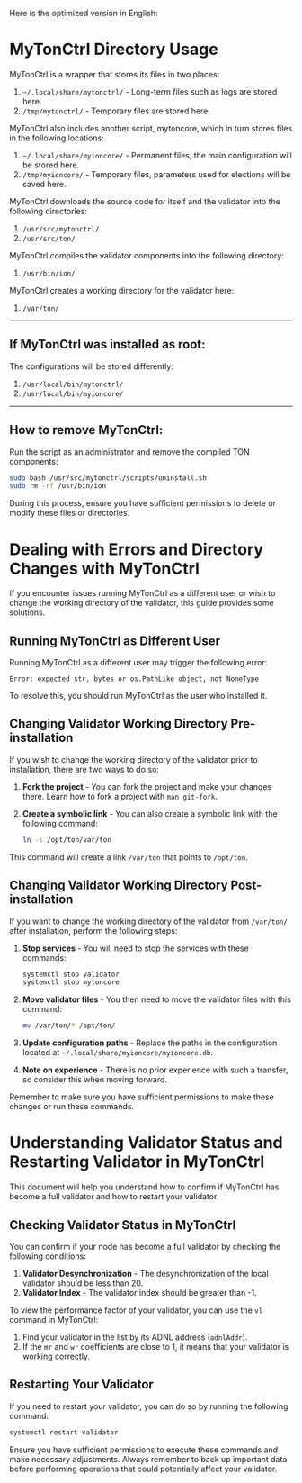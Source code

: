 Here is the optimized version in English:

# MyTonCtrl Directory Usage

MyTonCtrl is a wrapper that stores its files in two places:

1. `~/.local/share/mytonctrl/` - Long-term files such as logs are stored here.
2. `/tmp/mytonctrl/` - Temporary files are stored here.

MyTonCtrl also includes another script, mytoncore, which in turn stores files in the following locations:

1. `~/.local/share/myioncore/` - Permanent files, the main configuration will be stored here.
2. `/tmp/myioncore/` - Temporary files, parameters used for elections will be saved here.

MyTonCtrl downloads the source code for itself and the validator into the following directories:

1. `/usr/src/mytonctrl/`
2. `/usr/src/ton/`

MyTonCtrl compiles the validator components into the following directory:

1. `/usr/bin/ion/`

MyTonCtrl creates a working directory for the validator here:

1. `/var/ton/`

---

## If MyTonCtrl was installed as root:

The configurations will be stored differently:

1. `/usr/local/bin/mytonctrl/`
2. `/usr/local/bin/myioncore/`

---

## How to remove MyTonCtrl:

Run the script as an administrator and remove the compiled TON components:

```bash
sudo bash /usr/src/mytonctrl/scripts/uninstall.sh
sudo rm -rf /usr/bin/ion
```

During this process, ensure you have sufficient permissions to delete or modify these files or directories.


# Dealing with Errors and Directory Changes with MyTonCtrl

If you encounter issues running MyTonCtrl as a different user or wish to change the working directory of the validator, this guide provides some solutions.

## Running MyTonCtrl as Different User

Running MyTonCtrl as a different user may trigger the following error:

```
Error: expected str, bytes or os.PathLike object, not NoneType
```

To resolve this, you should run MyTonCtrl as the user who installed it.

## Changing Validator Working Directory Pre-installation

If you wish to change the working directory of the validator prior to installation, there are two ways to do so:

1. **Fork the project** - You can fork the project and make your changes there. Learn how to fork a project with `man git-fork`.
2. **Create a symbolic link** - You can also create a symbolic link with the following command:

    ```bash
    ln -s /opt/ton/var/ton
    ```
This command will create a link `/var/ton` that points to `/opt/ton`.

## Changing Validator Working Directory Post-installation

If you want to change the working directory of the validator from `/var/ton/` after installation, perform the following steps:

1. **Stop services** - You will need to stop the services with these commands:

    ```bash
    systemctl stop validator
    systemctl stop mytoncore
    ```

2. **Move validator files** - You then need to move the validator files with this command:

    ```bash
    mv /var/ton/* /opt/ton/
    ```

3. **Update configuration paths** - Replace the paths in the configuration located at `~/.local/share/myioncore/myioncore.db`.

4. **Note on experience** - There is no prior experience with such a transfer, so consider this when moving forward.

Remember to make sure you have sufficient permissions to make these changes or run these commands.

# Understanding Validator Status and Restarting Validator in MyTonCtrl

This document will help you understand how to confirm if MyTonCtrl has become a full validator and how to restart your validator.

## Checking Validator Status in MyTonCtrl

You can confirm if your node has become a full validator by checking the following conditions:

1. **Validator Desynchronization** - The desynchronization of the local validator should be less than 20.
2. **Validator Index** - The validator index should be greater than -1.

To view the performance factor of your validator, you can use the `vl` command in MyTonCtrl:

1. Find your validator in the list by its ADNL address (`adnlAddr`).
2. If the `mr` and `wr` coefficients are close to 1, it means that your validator is working correctly.

## Restarting Your Validator

If you need to restart your validator, you can do so by running the following command:

```bash
systemctl restart validator
```

Ensure you have sufficient permissions to execute these commands and make necessary adjustments. Always remember to back up important data before performing operations that could potentially affect your validator.